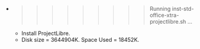 * >>>>>>>>> Running inst-std-office-xtra-projectlibre.sh ...
  * Install ProjectLibre.
  * Disk size = 3644904K. Space Used = 18452K.
